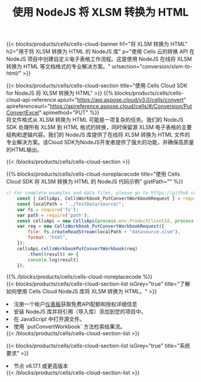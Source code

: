 ﻿---
title: 使用 NodeJS 将 XLSM 转换为 HTML
description: 使用Aspose.Cells Cloud SDK for NodeJS将XLSM格式文件转换为HTML格式文件。
kwords: Excel, Convert XLSM to HTML, REST, NodeJS
howto: How to convert XLSM to HTML using Aspose.Cells Cloud NodeJS library.
---
{{< blocks/products/cells/cells-cloud-banner h1="将 XLSM 转换为 HTML" h2="用于将 XLSM 转换为 HTML 的 NodeJS 库" p="使用 Cells 云的转换 API 在 NodeJS 项目中创建自定义电子表格工作流程。这是使用 NodeJS 在线将 XLSM 转换为 HTML 等文档格式的专业解决方案。" urlsection="conversion/xlsm-to-html/" >}}

{{< blocks/products/cells/cells-cloud-section title="使用 Cells Cloud SDK for NodeJS 将 XLSM 转换为 HTML" >}}
{{% blocks/products/cells/cells-cloud-api-reference apiurl="https://api.aspose.cloud/v3.0/cells/convert" apireferenceurl="https://apireference.aspose.cloud/cells/#/Conversion/PutConvertExcel" apimethod="PUT" %}}
<br/>
将文件格式从 XLSM 转换为 HTML 可能是一项复杂的任务。我们的 NodeJS SDK 处理所有 XLSM 到 HTML 格式的转换，同时保留源 XLSM 电子表格的主要结构和逻辑内容。我们的 NodeJS 库提供了在线将 XLSM 转换为 HTML 文件的专业解决方案。该Cloud SDK为NodeJS开发者提供了强大的功能，并确保高质量的HTML输出。

{{< /blocks/products/cells/cells-cloud-section >}}

{{% blocks/products/cells/cells-cloud-noreplacecode title="使用 Cells Cloud SDK 将 XLSM 转换为 HTML 的 NodeJS 代码示例" gistPath="" %}}
 
```js
// For complete examples and data files, please go to https://github.com/aspose-cells-cloud/aspose-cells-cloud-node/
    const { CellsApi, CellsWorkbook_PutConvertWorkbookRequest } = require("asposecellscloud");
    const localPath = "../TestData/source/";
    var fs = require('fs');
    var path = require('path');
    const cellsApi = new CellsApi(process.env.ProductClientId, process.env.ProductClientSecret);
    var req = new CellsWorkbook_PutConvertWorkbookRequest({
        file: fs.createReadStream(localPath + "datasource.xlsm"),
        format: "html",
    });
    cellsApi.cellsWorkbookPutConvertWorkbook(req)
        .then((result) => {
        console.log(result)
    });
```
 
{{% /blocks/products/cells/cells-cloud-noreplacecode %}}
<br/>
{{< blocks/products/cells/cells-cloud-section-list isGrey="true" title="了解如何使用 Cells Cloud NodeJS 库将 XLSM 转换为 HTML。" >}}
<li>注册一个帐户<a href="https://dashboard.aspose.cloud/">仪表板</a>获取免费API配额和授权详细信息</li>
<li>安装 NodeJS 库并将引用（导入库）添加到您的项目中。</li>
<li>在 JavaScript 中打开源文件。</li>
<li>使用 `putConvertWorkbook` 方法检索结果流。</li>
{{< /blocks/products/cells/cells-cloud-section-list >}}

{{< blocks/products/cells/cells-cloud-section-list isGrey="true" title="系统要求" >}}
<li>节点 v6.17.1 或更高版本</li>
{{< /blocks/products/cells/cells-cloud-section-list >}}
